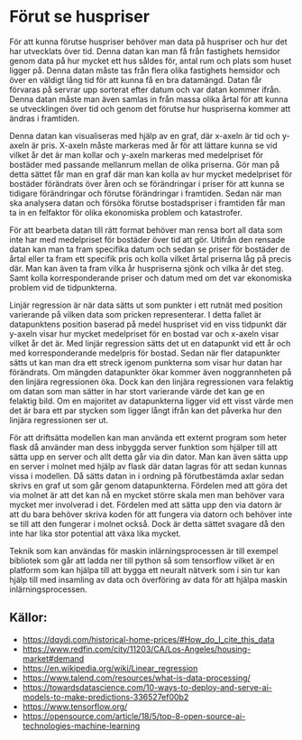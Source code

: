 # Förut se huspriser

För att kunna förutse huspriser behöver man data på huspriser och hur det har utvecklats över tid. Denna datan kan man få från fastighets hemsidor genom data på hur mycket ett hus såldes för, antal rum och plats som huset ligger på. Denna datan måste tas från flera olika fastighets hemsidor och över en väldigt lång tid för att kunna få en bra datamängd. Datan får förvaras på servrar upp sorterat efter datum och var datan kommer ifrån. Denna datan måste man även samlas in från massa olika årtal för att kunna se utvecklingen över tid och genom det förutse hur huspriserna kommer att ändras i framtiden.

Denna datan kan visualiseras med hjälp av en graf, där x-axeln är tid och y-axeln är pris. X-axeln måste markeras med år för att lättare kunna se vid vilket år det är man kollar och y-axeln markeras med medelpriset för bostäder med passande mellanrum mellan de olika priserna. Gör man på detta sättet får man en graf där man kan kolla av hur mycket medelpriset för bostäder förändrats över åren och se förändringar i priser för att kunna se tidigare förändringar och förutse förändringar i framtiden. Sedan när man ska analysera datan och försöka förutse bostadspriser i framtiden får man ta in en felfaktor för olika ekonomiska problem och katastrofer.

För att bearbeta datan till rätt format behöver man rensa bort all data som inte har med medelpriset för bostäder över tid att gör. Utifrån den rensade datan kan man ta fram specifika datum och sedan se priser för bostäder de årtal eller ta fram ett specifik pris och kolla vilket årtal priserna låg på precis där. Man kan även ta fram vilka år huspriserna sjönk och vilka år det steg. Samt kolla korresponderande priser och datum med om det var ekonomiska problem vid de tidpunkterna.

Linjär regression är när data sätts ut som punkter i ett rutnät med position varierande på vilken data som pricken representerar. I detta fallet är datapunktens position baserad på medel huspriset vid en viss tidpunkt där y-axeln visar hur mycket medelpriset för en bostad var och x-axeln visar vilket år det är. Med linjär regression sätts det ut en datapunkt vid ett år och med korresponderande medelpris för bostad. Sedan när fler datapunkter sätts ut kan man dra ett streck igenom punkterna som visar hur datan har förändrats. Om mängden datapunkter ökar kommer även noggrannheten på den linjära regressionen öka. Dock kan den linjära regressionen vara felaktig om datan som man sätter in har stort varierande värde det kan ge en felaktig bild. Om en majoritet av datapunkterna ligger vid ett visst värde men det är bara ett par stycken som ligger långt ifrån kan det påverka hur den linjära regressionen ser ut.

För att driftsätta modellen kan man använda ett externt program som heter flask då använder man dess inbyggda server funktion som hjälper till att sätta upp en server och allt detta går via din dator. Man kan även sätta upp en server i molnet med hjälp av flask där datan lagras för att sedan kunnas vissa i modellen. Då sätts datan in i ordning på förutbestämda axlar sedan skrivs en graf ut som går genom datapunkterna. Fördelen med att göra det via molnet är att det kan nå en mycket större skala men man behöver vara mycket mer involverad i det. Fördelen med att sätta upp den via datorn är att du bara behöver skriva koden för att fungera via datorn och behöver inte se till att den fungerar i molnet också. Dock är detta sättet svagare då den inte har lika stor potential att växa lika mycket.

Teknik som kan användas för maskin inlärningsprocessen är till exempel bibliotek som går att ladda ner till python så som tensorflow vilket är en platform som kan hjälpa till att bygga ett neuralt nätverk som i sin tur kan hjälp till med insamling av data och överföring av data för att hjälpa maskin inlärningsprocessen.

## Källor:
- https://dqydj.com/historical-home-prices/#How_do_I_cite_this_data
- https://www.redfin.com/city/11203/CA/Los-Angeles/housing-market#demand
- https://en.wikipedia.org/wiki/Linear_regression
- https://www.talend.com/resources/what-is-data-processing/
- https://towardsdatascience.com/10-ways-to-deploy-and-serve-ai-models-to-make-predictions-336527ef00b2
- https://www.tensorflow.org/
- https://opensource.com/article/18/5/top-8-open-source-ai-technologies-machine-learning